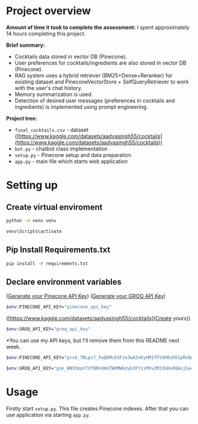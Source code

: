 ﻿# Project overview
**Amount of time it took to complete the assessment:** I spent approximately 14 hours completing this project.

**Brief summary:**
- Cocktails data stored in vector DB (Pinecone).
- User preferences for cocktails/ingredients are also stored in vector DB (Pinecone).
- RAG system uses a hybrid retriever (BM25+Dense+Reranker) for existing dataset and PineconeVectorStore + SelfQueryRetriever to work with the user's chat history.
- Memory summarization is used.
- Detection of desired user messages (preferences in cocktails and ingredients) is implemented using prompt engineering. 

**Project tree:**
- ``final_cocktails.csv`` - dataset ([https://www.kaggle.com/datasets/aadyasingh55/cocktails](https://www.kaggle.com/datasets/aadyasingh55/cocktails))
- ``bot.py`` - chatbot class implementation
- ``setup.py`` - Pinecone setup and data preparation
- ``app.py`` - main file which starts web application


# Setting up
## Create virtual enviroment
```bash
python -m venv venv
```
```bash
venv\Scripts\activate
```
## Pip Install Requirements.txt
```python
pip install -r requirements.txt
```
## Declare environment variables
([Generate your Pinecone API Key](https://app.pinecone.io))
([Generate your GROQ API Key](https://console.groq.com/playground))
```bash
$env:PINECONE_API_KEY="pinecone_api_key"  
```
([https://www.kaggle.com/datasets/aadyasingh55/cocktails](Create yours))
```bash
$env:GROQ_API_KEY="groq_api_key"  
```

*You can use my API keys, but I'll remove them from this README next week.
```bash
$env:PINECONE_API_KEY="pcsk_7NLps7_FwQUMcEUFze3wA3nKyHM1fFV3H6sH51pRvQu9E2aHiEq1698HYL89yi1chmcojL"  
```
```bash
$env:GROQ_API_KEY="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"
```
# Usage
Firstly start ``setup.py``. This file creates Pinecone indexes. After that you can use application via starting ``app.py``.


